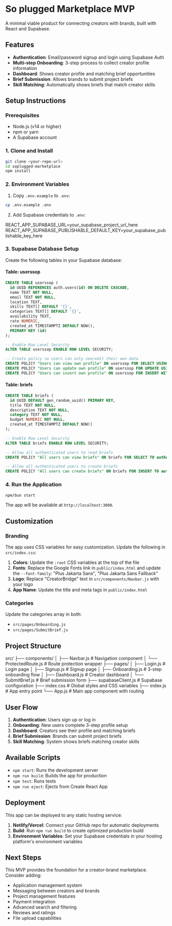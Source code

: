 # So plugged Marketplace MVP

A minimal viable product for connecting creators with brands, built with React and Supabase.

## Features

- **Authentication**: Email/password signup and login using Supabase Auth
- **Multi-step Onboarding**: 3-step process to collect creator profile information
- **Dashboard**: Shows creator profile and matching brief opportunities
- **Brief Submission**: Allows brands to submit project briefs
- **Skill Matching**: Automatically shows briefs that match creator skills

## Setup Instructions

### Prerequisites

- Node.js (v14 or higher)
- npm or yarn
- A Supabase account

### 1. Clone and Install

```bash
git clone <your-repo-url>
cd soplugged-marketplace
npm install
```

### 2. Environment Variables

1. Copy `.env.example` to `.env`:

```bash
cp .env.example .env
```

2. Add Supabase credentials to `.env`:

REACT_APP_SUPABASE_URL=your_supabase_project_url_here
REACT_APP_SUPABASE_PUBLISHABLE_DEFAULT_KEY=your_supabase_publishable_key_here

### 3. Supabase Database Setup

Create the following tables in your Supabase database:

#### Table: userssop

```sql
CREATE TABLE userssop (
  id UUID REFERENCES auth.users(id) ON DELETE CASCADE,
  name TEXT NOT NULL,
  email TEXT NOT NULL,
  location TEXT,
  skills TEXT[] DEFAULT '{}',
  categories TEXT[] DEFAULT '{}',
  availability TEXT,
  rate NUMERIC,
  created_at TIMESTAMPTZ DEFAULT NOW(),
  PRIMARY KEY (id)
);

-- Enable Row Level Security
ALTER TABLE userssop ENABLE ROW LEVEL SECURITY;

-- Create policy so users can only see/edit their own data
CREATE POLICY "Users can view own profile" ON userssop FOR SELECT USING (auth.uid() = id);
CREATE POLICY "Users can update own profile" ON userssop FOR UPDATE USING (auth.uid() = id);
CREATE POLICY "Users can insert own profile" ON userssop FOR INSERT WITH CHECK (auth.uid() = id);
```

#### Table: briefs

```sql
CREATE TABLE briefs (
  id UUID DEFAULT gen_random_uuid() PRIMARY KEY,
  title TEXT NOT NULL,
  description TEXT NOT NULL,
  category TEXT NOT NULL,
  budget NUMERIC NOT NULL,
  created_at TIMESTAMPTZ DEFAULT NOW()
);

-- Enable Row Level Security
ALTER TABLE briefs ENABLE ROW LEVEL SECURITY;

-- Allow all authenticated users to read briefs
CREATE POLICY "All users can view briefs" ON briefs FOR SELECT TO authenticated USING (true);

-- Allow all authenticated users to create briefs
CREATE POLICY "All users can create briefs" ON briefs FOR INSERT TO authenticated WITH CHECK (true);
```

### 4. Run the Application

```bash
npm/bun start
```

The app will be available at `http://localhost:3000`.

## Customization

### Branding

The app uses CSS variables for easy customization. Update the following in `src/index.css`:

1. **Colors**: Update the `:root` CSS variables at the top of the file
2. **Fonts**: Replace the Google Fonts link in `public/index.html` and update the `--font-family`: "Plus Jakarta Sans", "Plus Jakarta Sans Fallback"
3. **Logo**: Replace "CreatorBridge" text in `src/components/Navbar.js` with your logo
4. **App Name**: Update the title and meta tags in `public/index.html`

### Categories

Update the categories array in both:

- `src/pages/Onboarding.js`
- `src/pages/SubmitBrief.js`

## Project Structure

src/
├── components/
│   ├── Navbar.js          # Navigation component
│   └── ProtectedRoute.js  # Route protection wrapper
├── pages/
│   ├── Login.js           # Login page
│   ├── Signup.js          # Signup page
│   ├── Onboarding.js      # 3-step onboarding flow
│   ├── Dashboard.js       # Creator dashboard
│   └── SubmitBrief.js     # Brief submission form
├── supabaseClient.js      # Supabase configuration
├── index.css              # Global styles and CSS variables
├── index.js               # App entry point
└── App.js                 # Main app component with routing

## User Flow

1. **Authentication**: Users sign up or log in
2. **Onboarding**: New users complete 3-step profile setup
3. **Dashboard**: Creators see their profile and matching briefs
4. **Brief Submission**: Brands can submit project briefs
5. **Skill Matching**: System shows briefs matching creator skills

## Available Scripts

- `npm start`: Runs the development server
- `npm run build`: Builds the app for production
- `npm test`: Runs tests
- `npm run eject`: Ejects from Create React App

## Deployment

This app can be deployed to any static hosting service:

1. **Netlify/Vercel**: Connect your GitHub repo for automatic deployments
2. **Build**: Run `npm run build` to create optimized production build
3. **Environment Variables**: Set your Supabase credentials in your hosting platform's environment variables

## Next Steps

This MVP provides the foundation for a creator-brand marketplace. Consider adding:

- Application management system
- Messaging between creators and brands
- Project management features
- Payment integration
- Advanced search and filtering
- Reviews and ratings
- File upload capabilities
